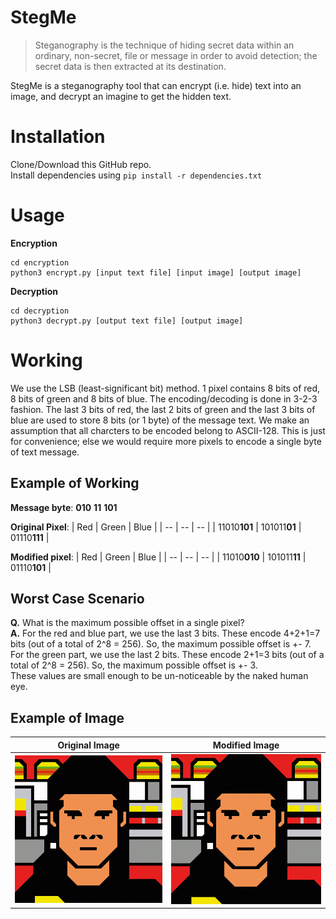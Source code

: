 # StegMe

> Steganography is the technique of hiding secret data within an ordinary, non-secret, file or message in order to avoid detection; the secret data is then extracted at its destination.

StegMe is a steganography tool that can encrypt (i.e. hide) text into an image, and decrypt an imagine to get the hidden text.

# Installation
Clone/Download this GitHub repo.\
Install dependencies using `pip install -r dependencies.txt`

# Usage
**Encryption**
```
cd encryption
python3 encrypt.py [input text file] [input image] [output image]
```

**Decryption**
```
cd decryption
python3 decrypt.py [output text file] [output image]
```

# Working

We use the LSB (least-significant bit) method.
1 pixel contains 8 bits of red, 8 bits of green and 8 bits of blue. The encoding/decoding is done in 3-2-3 fashion. The last 3 bits of red, the last 2 bits of green and the last 3 bits of blue are used to store 8 bits (or 1 byte) of the message text. We make an assumption that all charcters to be encoded belong to ASCII-128. This is just for convenience; else we would require more pixels to encode a single byte of text message.

## Example of Working

**Message byte**: **010** **11** **101**

**Original Pixel**:
| Red | Green | Blue |
| -- | -- | -- |
| 11010**101** | 101011**01** | 01110**111** |

**Modified pixel**:
| Red | Green | Blue |
| -- | -- | -- |
| 11010**010** | 101011**11** | 01110**101** |

## Worst Case Scenario
**Q.** What is the maximum possible offset in a single pixel?\
**A.** For the red and blue part, we use the last 3 bits. These encode 4+2+1=7 bits (out of a total of 2^8 = 256). So, the maximum possible offset is +- 7.\
For the green part, we use the last 2 bits. These encode 2+1=3 bits (out of a total of 2^8 = 256). So, the maximum possible offset is +- 3.\
These values are small enough to be un-noticeable by the naked human eye.

## Example of Image

| Original Image | Modified Image |
| -- | -- |
| ![original image](./Examples/original.png) | ![modified image](./Examples/modified.png) |
